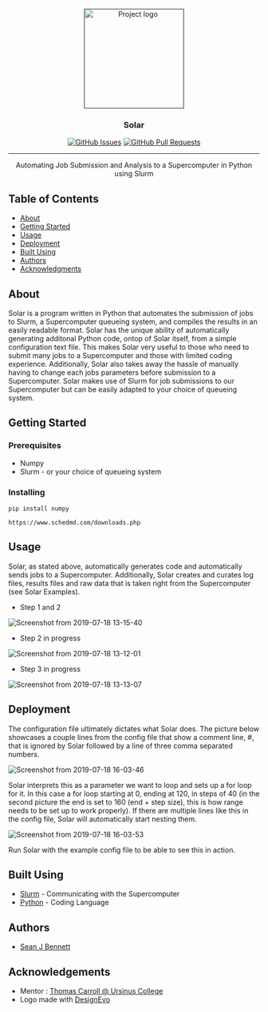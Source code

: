 <p align="center">
  <a href="" rel="noopener">
 <img width=200px height=200px src="https://user-images.githubusercontent.com/51754047/61475629-3e111080-a959-11e9-8191-01b67aad8c9b.jpg" alt="Project logo"></a>
</p>

<h3 align="center">Solar</h3>

<div align="center">

  
  [![GitHub Issues](https://img.shields.io/github/issues/SeanJBennett/Solar.svg)](https://github.com/SeanJBennett/Solar/issues)
  [![GitHub Pull Requests](https://img.shields.io/github/issues-pr/SeanJBennett/Solar.svg)](https://github.com/SeanJBennett/Solar/pulls)
  

</div>

---

<p align="center"> Automating Job Submission and Analysis to a Supercomputer in Python using Slurm
    <br> 
</p>

## Table of Contents
- [About](#about)
- [Getting Started](#getting_started)
- [Usage](#usage)
- [Deployment](#deployment)
- [Built Using](#built_using)
- [Authors](#authors)
- [Acknowledgments](#acknowledgement)

## About <a name = "about"></a>

Solar is a program written in Python that automates the submission of jobs to Slurm, a Supercomputer queueing system, and compiles the results in an easily readable format. Solar has the unique ability of automatically generating additonal Python code, ontop of Solar itself, from a simple configuration text file. This makes Solar very useful to those who need to submit many jobs to a Supercomputer and those with limited coding experience. Additionally, Solar also takes away the hassle of manually having to change each jobs parameters before submission to a Supercomputer. Solar makes use of Slurm for job submissions to our Supercomputer but can be easily adapted to your choice of queueing system.

## Getting Started <a name = "getting_started"></a>

### Prerequisites

- Numpy
- Slurm - or your choice of queueing system


### Installing

```
pip install numpy
```

```
https://www.schedmd.com/downloads.php
```


## Usage <a name="usage"></a>
Solar, as stated above, automatically generates code and automatically sends jobs to a Supercomputer. Additionally, Solar creates and curates log files, results files and raw data that is taken right from the Supercomputer (see Solar Examples).

- Step 1 and 2

![Screenshot from 2019-07-18 13-15-40](https://user-images.githubusercontent.com/51754047/61478739-2e48fa80-a960-11e9-8fc7-8dc7963a16be.png)

- Step 2 in progress

![Screenshot from 2019-07-18 13-12-01](https://user-images.githubusercontent.com/51754047/61478761-3ef97080-a960-11e9-917c-00dc60ce4c85.png)

- Step 3 in progress

![Screenshot from 2019-07-18 13-13-07](https://user-images.githubusercontent.com/51754047/61478776-4882d880-a960-11e9-8930-6bd6985c9ae3.png)


## Deployment <a name = "deployment"></a>

The configuration file ultimately dictates what Solar does. The picture below showcases a couple lines from the config file that show a comment line, #, that is ignored by Solar followed by a line of three comma separated numbers.

![Screenshot from 2019-07-18 16-03-46](https://user-images.githubusercontent.com/51754047/61488475-52173b00-a976-11e9-91ce-81c50ec41afd.png)

Solar interprets this as a parameter we want to loop and sets up a for loop for it. In this case a for loop starting at 0, ending at 120, in steps of 40 (in the second picture the end is set to 160 (end + step size), this is how range needs to be set up to work properly). If there are multiple lines like this in the config file, Solar will automatically start nesting them.

![Screenshot from 2019-07-18 16-03-53](https://user-images.githubusercontent.com/51754047/61488516-6c511900-a976-11e9-8b1f-6acecf79224f.png)

Run Solar with the example config file to be able to see this in action.


## Built Using <a name = "built_using"></a>
- [Slurm](https://www.schedmd.com/) - Communicating with the Supercomputer
- [Python](https://www.python.org/) - Coding Language

## Authors <a name = "authors"></a>
- [Sean J Bennett](https://github.com/SeanJBennett) 

## Acknowledgements <a name = "acknowledgement"></a>
- Mentor : [Thomas Carroll @ Ursinus College](https://www.ursinus.edu/live/profiles/186-thomas-carroll)
- <div>Logo made with <a href="/en/" title="Free Online Logo Maker">DesignEvo</a></div>
